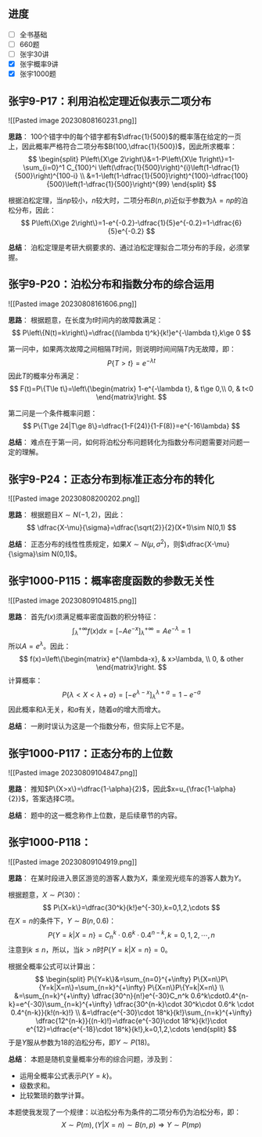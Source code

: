 
## 进度

- [ ] 全书基础
- [ ] 660题
- [ ] 张宇30讲
- [x] 张宇概率9讲
- [x] 张宇1000题

## 张宇9-P17：利用泊松定理近似表示二项分布

![[Pasted image 20230808160231.png]]

**思路**：
100个错字中的每个错字都有$\dfrac{1}{500}$的概率落在给定的一页上，因此概率严格符合二项分布$B(100,\dfrac{1}{500})$，因此所求概率：
$$
\begin{split}
P\left\{X\ge 2\right\}&=1-P\left\{X\le 1\right\}=1-\sum_{i=0}^1 C_{100}^i \left(\dfrac{1}{500}\right)^{i}\left(1-\dfrac{1}{500}\right)^{100-i} \\
&=1-\left(1-\dfrac{1}{500}\right)^{100}-\dfrac{100}{500}\left(1-\dfrac{1}{500}\right)^{99}
\end{split}
$$

根据泊松定理，当$np$较小，$n$较大时，二项分布$B(n,p)$近似于参数为$\lambda=np$的泊松分布，因此：
$$
P\left\{X\ge 2\right\}=1-e^{-0.2}-\dfrac{1}{5}e^{-0.2}=1-\dfrac{6}{5}e^{-0.2}
$$

**总结**：
泊松定理是考研大纲要求的、通过泊松定理拟合二项分布的手段，必须掌握。

## 张宇9-P20：泊松分布和指数分布的综合运用

![[Pasted image 20230808161606.png]]

**思路**：
根据题意，在长度为$t$时间内的故障数满足：
$$
P\left\{N(t)=k\right\}=\dfrac{(\lambda t)^k}{k!}e^{-\lambda t},k\ge 0
$$

第一问中，如果两次故障之间相隔$T$时间，则说明时间间隔$T$内无故障，即：
$$
P\{T>t\}=e^{-\lambda t}
$$
因此$T$的概率分布满足：
$$
F(t)=P\{T\le t\}=\left\{\begin{matrix}
1-e^{-\lambda t}, & t\ge 0,\\
0, & t<0
\end{matrix}\right.
$$

第二问是一个条件概率问题：
$$
P\{T\ge 24|T\ge 8\}=\dfrac{1-F(24)}{1-F(8)}=e^{-16\lambda}
$$

**总结**：
难点在于第一问，如何将泊松分布问题转化为指数分布问题需要对问题一定的理解。

## 张宇9-P24：正态分布到标准正态分布的转化

![[Pasted image 20230808200202.png]]

**思路**：
根据题目$X\sim N(-1,2)$，因此：
$$
\dfrac{X-\mu}{\sigma}=\dfrac{\sqrt{2}}{2}(X+1)\sim N(0,1)
$$

**总结**：
正态分布的线性性质规定，如果$X\sim N(\mu,\sigma^2)$，则$\dfrac{X-\mu}{\sigma}\sim N(0,1)$。

## 张宇1000-P115：概率密度函数的参数无关性

![[Pasted image 20230809104815.png]]

**思路**：
首先$f(x)$须满足概率密度函数的积分特征：
$$
\int_\lambda^{+\infty} f(x)dx=\left[-Ae^{-x}\right]_{\lambda}^{+\infty}=Ae^{-\lambda} =1
$$
所以$A=e^{\lambda}$。因此：
$$
f(x)=\left\{\begin{matrix}
e^{\lambda-x}, & x>\lambda, \\
0, & other
\end{matrix}\right.
$$
计算概率：
$$
P\{\lambda<X<\lambda+a\}=\left[-e^{\lambda-x}\right]_{\lambda}^{\lambda+a}=1-e^{-a}
$$
因此概率和$\lambda$无关，和$a$有关，随着$a$的增大而增大。

**总结**：
一刷时误认为这是一个指数分布，但实际上它不是。

## 张宇1000-P117：正态分布的上位数

![[Pasted image 20230809104847.png]]

**思路**：
推知$P\{X>x\}=\dfrac{1-\alpha}{2}$，因此$x=u_{\frac{1-\alpha}{2}}$，答案选择C项。

**总结**：
题中的这一概念称作上位数，是后续章节的内容。
## 张宇1000-P118：

![[Pasted image 20230809104919.png]]

**思路**：
在某时段进入景区游览的游客人数为$X$，乘坐观光缆车的游客人数为$Y$。

根据题意，$X\sim P(30)$：
$$
P\{X=k\}=\dfrac{30^k}{k!}e^{-30},k=0,1,2,\cdots
$$
在$X=n$的条件下，$Y\sim B(n,0.6)$：
$$
P\{Y=k|X=n\}=C_n^k\cdot 0.6^k\cdot0.4^{n-k},k=0,1,2,\cdots,n
$$
注意到$k\le n$，所以，当$k>n$时$P\{Y=k|X=n\}=0$。

根据全概率公式可以计算出：
$$
\begin{split}
P\{Y=k\}&=\sum_{n=0}^{+\infty} P\{X=n\}P\{Y=k|X=n\}=\sum_{n=k}^{+\infty} P\{X=n\}P\{Y=k|X=n\} \\
&=\sum_{n=k}^{+\infty} \dfrac{30^n}{n!}e^{-30}C_n^k 0.6^k\cdot0.4^{n-k}=e^{-30}\sum_{n=k}^{+\infty} \dfrac{30^{n-k}\cdot 30^k\cdot 0.6^k \cdot 0.4^{n-k}}{k!(n-k)!} \\
&=\dfrac{e^{-30}\cdot 18^k}{k!}\sum_{n=k}^{+\infty} \dfrac{12^{n-k}}{(n-k)!}=\dfrac{e^{-30}\cdot 18^k}{k!}\cdot e^{12}=\dfrac{e^{-18}\cdot 18^k}{k!},k=0,1,2,\cdots
\end{split}
$$
于是$Y$服从参数为$18$的泊松分布，即$Y\sim P(18)$。

**总结**：
本题是随机变量概率分布的综合问题，涉及到：
- 运用全概率公式表示$P\{Y=k\}$。
- 级数求和。
- 比较繁琐的数学计算。

本题使我发现了一个规律：以泊松分布为条件的二项分布仍为泊松分布，即：
$$
X\sim P(m),(Y|X=n)\sim B(n,p)\Rightarrow Y\sim P(mp)
$$

